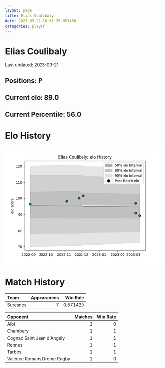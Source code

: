 ```yaml
---  
layout: page  
title: Elias Coulibaly  
date: 2023-03-21 18:11:35.053450  
categories: player  
---
```

# Elias Coulibaly


Last updated: 2023-03-21
## Positions: P

## Current elo: 89.0

## Current Percentile: 56.0

# Elo History


![elo history](history_EliasCoulibaly.png)
# Match History


| Team     |   Appearances |   Win Rate |
|:---------|--------------:|-----------:|
| Suresnes |             7 |   0.571429 |

| Opponent                   |   Matches |   Win Rate |
|:---------------------------|----------:|-----------:|
| Albi                       |         2 |          0 |
| Chambery                   |         1 |          1 |
| Cognac Saint Jean d'Angély |         1 |          1 |
| Rennes                     |         1 |          1 |
| Tarbes                     |         1 |          1 |
| Valence Romans Drome Rugby |         1 |          0 |